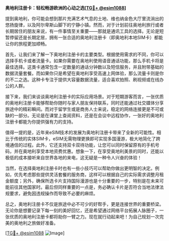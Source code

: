 **奥地利注册卡：轻松畅游欧洲的心动之选[[TG💪+ @esim1088](https://t.me/s/esim1088)]**

提到奥地利，你可能会想到那片充满艺术气息的土地、维也纳金色大厅里流淌出的悠扬旋律，以及阿尔卑斯山脚下的宁静小镇。然而，对于计划前往奥地利旅行或者长期居住的朋友来说，有一件事情至关重要——那就是通讯工具的选择。无论是短暂停留还是长期定居，拥有一张合适的奥地利注册卡（即奥地利本地SIM卡）都能让你的旅程更加顺畅。

首先，让我们来了解一下奥地利注册卡的主要类型。根据使用需求的不同，你可以选择手机卡或者流量卡。如果你需要在奥地利使用语音通话功能，那么手机卡将是最佳选择。这类卡通常包含一定数量的通话分钟数以及短信服务，并且附带基础的数据流量套餐。而如果你只是希望在奥地利享受高速上网体验，那么流量卡则是你的不二之选。这种卡专注于提供大容量数据流量，适合喜欢拍照、刷视频或在线办公的人群。

接下来，我们来谈谈奥地利注册卡的实际应用场景。对于短期游客而言，一张优质的奥地利注册卡能够帮助你随时与家人朋友保持联系，同时还能通过社交媒体分享旅途中的精彩瞬间。而对于留学生或是商务人士来说，稳定的网络连接更是不可或缺的一部分。无论是在课堂上查阅资料，还是在会议中远程协作，一张好的奥地利注册卡都能为你提供强有力的支持。

值得一提的是，近年来eSIM技术的发展为奥地利注册卡带来了全新的可能性。相比于传统的实体SIM卡，eSIM无需物理更换即可实现多国漫游，极大地简化了跨境通信的过程。此外，它还支持双卡双待功能，让您可以同时保留原有的手机号码，并在奥地利享受本地资费优惠。想象一下，在享受奥地利美景的同时，还能以极低的成本接听来自世界各地的来电，这无疑是一种令人兴奋的体验！

当然，在选择奥地利注册卡时也有一些小技巧可以帮助你做出更明智的决定。例如，优先考虑那些提供灵活套餐的服务商，这样可以根据自己的实际需求调整月租金额度；另外，确保所选卡片支持国际漫游也是十分重要的一步，特别是在未来可能前往其他国家时。最后但同样重要的一点是，务必确认卡片是否符合当地法律法规要求，避免因违规操作而导致不必要的麻烦。

总之，奥地利注册卡不仅是旅途中必不可少的好帮手，更是连接世界的重要桥梁。无论你是想要记录下每一刻的美好回忆，还是希望通过网络平台拓展人脉圈子，一张优质的奥地利注册卡都将助你一臂之力。现在就行动起来吧！为自己规划一次完美的奥地利之旅做好准备。

[[TG💪+ @esim1088](https://t.me/s/esim1088) ![Image](https://i.postimg.cc/4NQfJmqS/Snipaste-2025-05-13-00-14-12.png)]